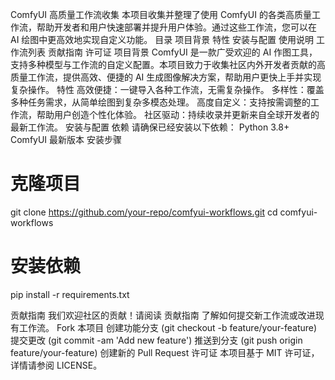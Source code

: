 ComfyUI 高质量工作流收集
本项目收集并整理了使用 ComfyUI 的各类高质量工作流，帮助开发者和用户快速部署并提升用户体验。通过这些工作流，您可以在 AI 绘图中更高效地实现自定义功能。
目录
项目背景
特性
安装与配置
使用说明
工作流列表
贡献指南
许可证
项目背景
ComfyUI 是一款广受欢迎的 AI 作图工具，支持多种模型与工作流的自定义配置。本项目致力于收集社区内外开发者贡献的高质量工作流，提供高效、便捷的 AI 生成图像解决方案，帮助用户更快上手并实现复杂操作。
特性
高效便捷：一键导入各种工作流，无需复杂操作。
多样性：覆盖多种任务需求，从简单绘图到复杂多模态处理。
高度自定义：支持按需调整的工作流，帮助用户创造个性化体验。
社区驱动：持续收录并更新来自全球开发者的最新工作流。
安装与配置
依赖
请确保已经安装以下依赖：
Python 3.8+
ComfyUI 最新版本
安装步骤
# 克隆项目
git clone https://github.com/your-repo/comfyui-workflows.git
cd comfyui-workflows
# 安装依赖
pip install -r requirements.txt

贡献指南
我们欢迎社区的贡献！请阅读 贡献指南 了解如何提交新工作流或改进现有工作流。
Fork 本项目
创建功能分支 (git checkout -b feature/your-feature)
提交更改 (git commit -am 'Add new feature')
推送到分支 (git push origin feature/your-feature)
创建新的 Pull Request
许可证
本项目基于 MIT 许可证，详情请参阅 LICENSE。
